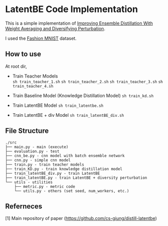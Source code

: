 # LatentBE Code Implementation
This is a simple implementation of [Improving Ensemble Distillation With Weight Averaging and Diversifying Perturbation](https://arxiv.org/pdf/2206.15047.pdf). 

I used the [Fashion MNIST](https://github.com/zalandoresearch/fashion-mnist) dataset. 

## How to use
At root dir,
- Train Teacher Models  
`sh train_teacher_1.sh`
`sh train_teacher_2.sh`
`sh train_teacher_3.sh`
`sh train_teacher_4.sh`

- Train Baseline Model (Knowledge Distillation Model)
`sh train_kd.sh`

- Train LatentBE Model
`sh train_latentbe.sh`

- Train LatentBE + div Model
`sh train_latentBE_div.sh`

## File Structure
```
./src
├── main.py - main (execute)
├── evaluation.py - test 
├── cnn_be.py - cnn model with batch ensemble network
├── cnn.py - simple cnn model
├── train.py - train teacher models
├── train_KD.py - train knowledge distillation model
├── train_latentBE_div.py - train LatentBE
├── train_latentBE.py - train LatentBE + diversity perturbation
└── utils - utilities
    ├── metric.py - metric code 
    └── utils.py - others (set seed, num_workers, etc.)
```
## Referneces
[1] Main repository of paper (https://github.com/cs-giung/distill-latentbe)
